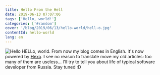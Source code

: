 ```yaml
---
title: Hello From the Hell
date: 2019-06-13 07:07:06
tags: ['Hello, world!']
categories: ['#random']
cover: '/blog/2019/06/13/hello-world/hell-o.jpg'
contentId: hello-world
lang: en
---
```

![Hello](hell-o.jpg)
HELLo, world. From now my blog comes in English. It's now powered by [Hexo](https://hexo.io/). I see no reason to translate move my old articles: too many of them are useless... I'll try to tell you about life of typical software developer from Russia. Stay tuned :D
